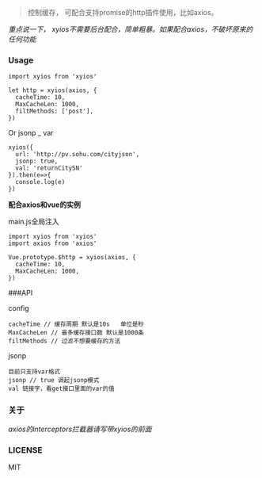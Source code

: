 > 控制缓存， 可配合支持promise的http插件使用，比如axios。

*重点说一下， xyios不需要后台配合，简单粗暴。如果配合axios，不破坏原来的任何功能*

### Usage

```
import xyios from 'xyios'

let http = xyios(axios, {
  cacheTime: 10, 
  MaxCacheLen: 1000, 
  filtMethods: ['post'],
})
```
Or jsonp _ var
```
xyios({
  url: 'http://pv.sohu.com/cityjson',
  jsonp: true,
  val: 'returnCitySN'
}).then(e=>{
  console.log(e)
})
```

**配合axios和vue的实例**

main.js全局注入
```
import xyios from 'xyios'
import axios from 'axios'

Vue.prototype.$http = xyios(axios, {
  cacheTime: 10, 
  MaxCacheLen: 1000, 
})
```

###API

config
```
cacheTime // 缓存周期 默认是10s   单位是秒
MaxCacheLen // 最多缓存接口数 默认是1000条
filtMethods // 过滤不想要缓存的方法
```
jsonp

```
目前只支持var格式
jsonp // true 调起jsonp模式
val 链接字，看get接口里面的var的值
```

### 关于

*axios的interceptors拦截器请写带xyios的前面*


### LICENSE

MIT

